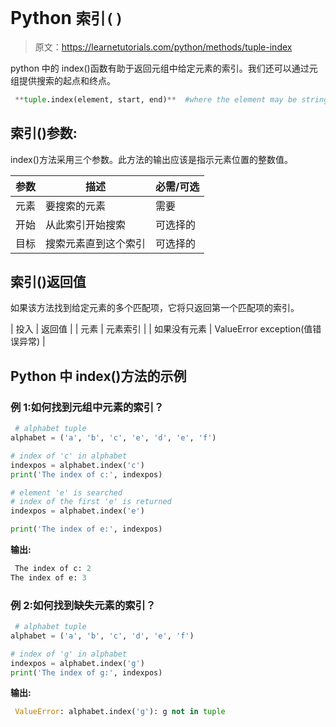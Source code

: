 # Python `索引()`

> 原文：<https://learnetutorials.com/python/methods/tuple-index>

python 中的 index()函数有助于返回元组中给定元素的索引。我们还可以通过元组提供搜索的起点和终点。

```py
 **tuple.index(element, start, end)**  #where the element may be string, number, list, etc 

```

## 索引()参数:

index()方法采用三个参数。此方法的输出应该是指示元素位置的整数值。

| 参数 | 描述 | 必需/可选 |
| --- | --- | --- |
| 元素 | 要搜索的元素 | 需要 |
| 开始 | 从此索引开始搜索 | 可选择的 |
| 目标 | 搜索元素直到这个索引 | 可选择的 |

## 索引()返回值

如果该方法找到给定元素的多个匹配项，它将只返回第一个匹配项的索引。

| 投入 | 返回值 |
| 元素 | 元素索引 |
| 如果没有元素 | ValueError exception(值错误异常) |

## Python 中 index()方法的示例

### 例 1:如何找到元组中元素的索引？

```py
 # alphabet tuple
alphabet = ('a', 'b', 'c', 'e', 'd', 'e', 'f')

# index of 'c' in alphabet
indexpos = alphabet.index('c')
print('The index of c:', indexpos)

# element 'e' is searched
# index of the first 'e' is returned
indexpos = alphabet.index('e')

print('The index of e:', indexpos) 

```

**输出:**

```py
 The index of c: 2
The index of e: 3 
```

### 例 2:如何找到缺失元素的索引？

```py
 # alphabet tuple
alphabet = ('a', 'b', 'c', 'd', 'e', 'f')

# index of 'g' in alphabet
indexpos = alphabet.index('g')
print('The index of g:', indexpos) 

```

**输出:**

```py
 ValueError: alphabet.index('g'): g not in tuple 
```